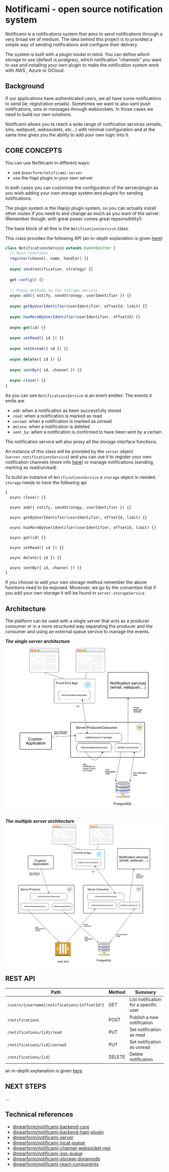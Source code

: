 # Notificami - open source notification system

Notificami is a notifications system that aims to send notifications through a very broad set of medium. The idea behind this project is to provided a simple way of sending notifications and configure their delivery.

The system is built with a plugin model in mind. You can define which storage to use (default is postgres), which notification "channels" you want to use and installing your own plugin to make the notification system work with AWS , Azure or GCloud.

## Background

If our applications have authenticated users, we all have some notifications to send (ie: registration emails). Sometimes we want to also sent push notifications, sms or messages through websockets. In those cases we need to build our own solutions.

Notificami allows you to reach a wide range of notification services (emails, sms, webpush, websockets, etc...) with minimal configuration and at the same time gives you the ability to add your own logic into it.

## CORE CONCEPTS

You can use Nofiticami in different ways:

- use `@nearform/notificami-server`
- use the Hapi plugin in your own server

In both cases you can customize the configuration of the server/plugin as you wish adding your own storage system and plugins for sending notifications.

The plugin system is the Hapijs plugin system, so you can actually install other routes if you need to and change as much as you want of the server. (Remember though: with great power comes great repsonsibility!)

The base block of all this is the `NotificationsService` class.

This class provides the following API (an in-depth explanation is given [here](https://github.com/nearform/notificami/tree/master/packages/notificami-backend-core#notification-service))

```javascript
class NotificationsService extends EventEmitter {
  // Main functions
  register(channel, name, handler) {}

  async send(notification, strategy) {}

  get config() {}

  // Proxy methods to the storage service
  async add({ notify, sendStrategy, userIdentifier }) {}

  async getByUserIdentifier(userIdentifier, offsetId, limit) {}

  async hasMoreByUserIdentifier(userIdentifier, offsetId) {}

  async get(id) {}

  async setRead({ id }) {}

  async setUnread({ id }) {}

  async delete({ id }) {}

  async sentBy({ id, channel }) {}

  async close() {}
}
```

As you can see `NotificationsService` is an event emitter. The events it emits are

- `add`: when a notification as been successfully stored
- `read`: when a notification is marked as read
- `unread`: when a notification is marked as unread
- `delete`: when a notification is deleted
- `sent_by`: when a notification is confirmed to have been sent by a certain

The notification service will also proxy all the storage interface functions.

An instance of this class will be provided by the `server` object (`server.notificationsService`) and you can use it to register your own notification channels (more info [here](#)) or manage notifications (sending, marking as read/unread).

To build an instance of `NotificationsService` a `storage` object is needed. `storage` needs to have the following api

```
{
  async close() {}

  async add({ notify, sendStrategy, userIdentifier }) {}

  async getByUserIdentifier(userIdentifier, offsetId, limit) {}

  async hasMoreByUserIdentifier(userIdentifier, offsetId, limit) {}

  async get(id) {}

  async setRead({ id }) {}

  async delete({ id }) {}

  async sentBy({ id, channel }) {}
}
```

If you choose to add your own storage method remember the above functions need to be exposed. Moreover, we go by the convention that if you add your own storage it will be found in `server.storageService`.

## Architecture
The platform can be used with a single server that acts as a producer consumer or in a more structured way separating the producer and the consumer and using an external queue service to manage the events.

***The single server architecture***
![Single server](images/notificami-single.png)

***The multiple server architecture***
![Single server](images/notificami-multi.png)


## REST API

|Path|Method|Summary|
|----|------|-------|
|`/users/{username}/notifications/{offsetId?}`|GET|List notification for a specific user|
|`/notifications`|POST|Publish a new notification|
|`/notifications/{id}/read`|PUT|Set notification as read|
|`/notifications/{id}/unread`|PUT|Set notification as unread|
|`/notifications/{id}`|DELETE|Delete notification|

an in-depth explanation is given [here](https://github.com/nearform/notificami/tree/master/packages/notificami-backend-hapi-plugin#api)

## NEXT STEPS

...

## Technical references

- [@nearform/notificami-backend-core](https://github.com/nearform/notificami/tree/master/packages/notificami-backend-core)
- [@nearform/notificami-backend-hapi-plugin](https://github.com/nearform/notificami/tree/master/packages/notificami-backend-hapi-plugin)
- [@nearform/notificami-server](https://github.com/nearform/notificami/tree/master/packages/notificami-server)
- [@nearform/notificami-local-queue](https://github.com/nearform/notificami/tree/master/packages/notificami-local-queue)
- [@nearform/notificami-channel-websocket-nes](https://github.com/nearform/notificami/tree/master/packages/notificami-channel-websocket-nes)
- [@nearform/notificami-sqs-queue](https://github.com/nearform/notificami/tree/master/packages/notificami-sqs-queue)
- [@nearform/notificami-storage-dynamodb](https://github.com/nearform/notificami/tree/master/packages/notificami-storage-dynamodb)
- [@nearform/notificami-react-components](https://github.com/nearform/notificami/tree/master/packages/notificami-react-components)
